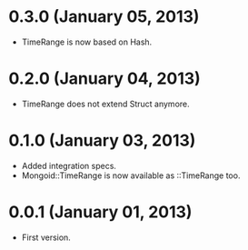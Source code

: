 # 0.3.0 (January 05, 2013)
* TimeRange is now based on Hash.

# 0.2.0 (January 04, 2013)
* TimeRange does not extend Struct anymore.

# 0.1.0 (January 03, 2013)
* Added integration specs.
* Mongoid::TimeRange is now available as ::TimeRange too.

# 0.0.1 (January 01, 2013)
* First version.
